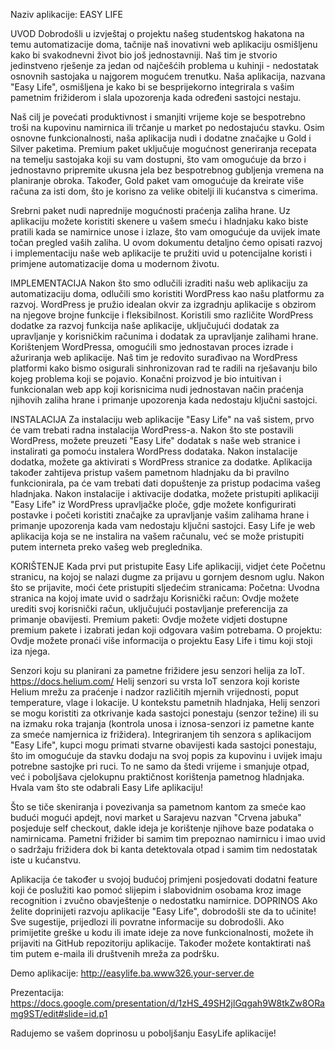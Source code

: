 Naziv aplikacije: EASY LIFE

UVOD
Dobrodošli u izvještaj o projektu našeg studentskog hakatona na temu automatizacije doma,
tačnije naš inovativni web aplikaciju osmišljenu kako bi svakodnevni život bio još jednostavniji.
Naš tim je stvorio jedinstveno rješenje za jedan od najčešćih problema u kuhinji - nedostatak 
osnovnih sastojaka u najgorem mogućem trenutku. Naša aplikacija, nazvana "Easy Life", osmišljena je 
kako bi se besprijekorno integrirala s vašim pametnim frižiderom i slala upozorenja kada određeni sastojci nestaju.

Naš cilj je povećati produktivnost i smanjiti vrijeme koje se bespotrebno troši na kupovinu namirnica ili trčanje u market po nedostajuću stavku.
Osim osnovne funkcionalnosti, naša aplikacija nudi i dodatne značajke u Gold i Silver paketima.
Premium paket uključuje mogućnost generiranja recepata na temelju sastojaka koji su vam dostupni, 
što vam omogućuje da brzo i jednostavno pripremite ukusna jela bez bespotrebnog gubljenja vremena na planiranje obroka. 
Također, Gold paket vam omogućuje da kreirate više računa za isti dom, što je korisno za velike obitelji ili kućanstva s cimerima.

Srebrni paket nudi naprednije mogućnosti praćenja zaliha hrane. Uz aplikaciju možete koristiti skenere u vašem smeću i hladnjaku 
kako biste pratili kada se namirnice unose i izlaze, što vam omogućuje da uvijek imate točan pregled vaših zaliha.
U ovom dokumentu detaljno ćemo opisati razvoj i implementaciju naše web aplikacije te pružiti uvid u potencijalne
koristi i primjene automatizacije doma u modernom životu.

IMPLEMENTACIJA
Nakon što smo odlučili izraditi našu web aplikaciju za automatizaciju doma, odlučili smo koristiti WordPress
kao našu platformu za razvoj. WordPress je pružio idealan okvir za izgradnju aplikacije s obzirom na njegove brojne funkcije 
i fleksibilnost. Koristili smo različite WordPress dodatke za razvoj funkcija naše aplikacije, uključujući dodatak za upravljanje y
korisničkim računima i dodatak za upravljanje zalihami hrane. Korištenjem WordPressa, omogućili smo jednostavan proces izrade i 
ažuriranja web aplikacije. Naš tim je redovito surađivao na WordPress platformi kako bismo osigurali sinhronizovan rad te radili 
na rješavanju bilo kojeg problema koji se pojavio. Konačni proizvod je bio intuitivan i funkcionalan web app koji korisnicima nudi 
jednostavan način praćenja njihovih zaliha hrane i primanje upozorenja kada nedostaju ključni sastojci. 

 
INSTALACIJA
Za instalaciju web aplikacije "Easy Life" na vaš sistem, prvo će vam trebati radna instalacija WordPress-a. 
Nakon što ste postavili WordPress, možete preuzeti "Easy Life" dodatak s naše web stranice i instalirati ga pomoću instalera WordPress dodataka.
Nakon instalacije dodatka, možete ga aktivirati s WordPress stranice za dodatke. Aplikacija također zahtijeva pristup vašem pametnom hladnjaku 
da bi pravilno funkcionirala, pa će vam trebati dati dopuštenje za pristup podacima vašeg hladnjaka. Nakon instalacije i aktivacije dodatka, možete pristupiti
aplikaciji "Easy Life" iz WordPress upravljačke ploče, gdje možete konfigurirati postavke i početi koristiti značajke za upravljanje vašim zalihama hrane i 
primanje upozorenja kada vam nedostaju ključni sastojci. Easy Life je web aplikacija koja se ne instalira na vašem računalu, već se može pristupiti putem interneta 
preko vašeg web preglednika.

KORIŠTENJE
Kada prvi put pristupite Easy Life aplikaciji, vidjet ćete Početnu stranicu, na kojoj se nalazi dugme za prijavu u gornjem desnom uglu. 
Nakon što se prijavite, moći ćete pristupiti sljedećim stranicama:
Početna: Uvodna stranica na kojoj imate uvid o sadržaju
Korisnički račun: Ovdje možete urediti svoj korisnički račun, uključujući postavljanje preferencija za primanje obavijesti.
Premium paketi: Ovdje možete vidjeti dostupne premium pakete i izabrati jedan koji odgovara vašim potrebama.
O projektu: Ovdje možete pronaći više informacija o projektu Easy Life i timu koji stoji iza njega.

Senzori koju su planirani za pametne frižidere jesu senzori helija za IoT. https://docs.helium.com/
Helij senzori su vrsta IoT senzora koji koriste Helium mrežu za praćenje i nadzor različitih mjernih vrijednosti,
poput temperature, vlage i lokacije. U kontekstu pametnih hladnjaka, Helij senzori se mogu koristiti za otkrivanje kada sastojci
ponestaju (senzor težine) ili su na izmaku roka trajanja (kontrola unosa i iznosa-senzori iz pametne kante za smeće namjernica iz frižidera). 
Integriranjem tih senzora s aplikacijom "Easy Life", kupci mogu primati stvarne obavijesti kada sastojci ponestaju, 
što im omogućuje da stavku dodaju na svoj popis za kupovinu i uvijek imaju potrebne sastojke pri ruci. To ne samo da štedi vrijeme i smanjuje otpad, 
već i poboljšava cjelokupnu praktičnost korištenja pametnog hladnjaka.
Hvala vam što ste odabrali Easy Life aplikaciju!

Što se tiče skeniranja i povezivanja sa pametnom kantom za smeće kao budući mogući apdejt, novi market u Sarajevu nazvan "Crvena jabuka" posjeduje self checkout, 
dakle ideja je korištenje njihove baze podataka o namirnicama. Pametni frižider bi samim tim prepoznao namirnicu i imao uvid o sadržaju frižidera dok bi kanta detektovala otpad i samim tim nedostatak iste u kućanstvu.

Aplikacija će također u svojoj budućoj primjeni posjedovati dodatni feature koji će poslužiti kao pomoć slijepim i slabovidnim osobama kroz image recognition i zvučno obavještenje o nedostatku namirnice.
DOPRINOS
Ako želite doprinijeti razvoju aplikacije "Easy Life", dobrodošli ste da to učinite! Sve sugestije, 
prijedlozi ili povratne informacije su dobrodošli. Ako primijetite greške u kodu ili imate ideje za nove funkcionalnosti,
 možete ih prijaviti na GitHub repozitoriju aplikacije. Također možete kontaktirati naš tim putem e-maila ili društvenih mreža za podršku. 


Demo aplikacije: http://easylife.ba.www326.your-server.de

Prezentacija: https://docs.google.com/presentation/d/1zHS_49SH2jlGqgah9W8tkZw8ORamg9ST/edit#slide=id.p1

Radujemo se vašem doprinosu u poboljšanju EasyLife aplikacije!


